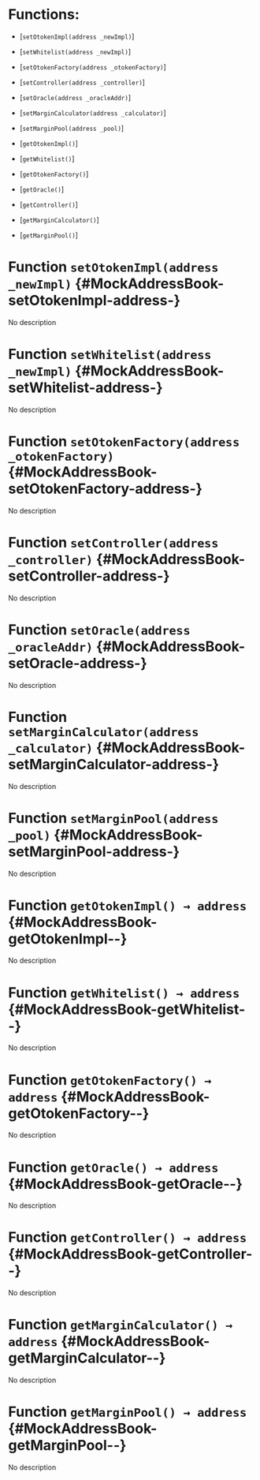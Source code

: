 # Functions:

- [`setOtokenImpl(address _newImpl)`]

- [`setWhitelist(address _newImpl)`]

- [`setOtokenFactory(address _otokenFactory)`]

- [`setController(address _controller)`]

- [`setOracle(address _oracleAddr)`]

- [`setMarginCalculator(address _calculator)`]

- [`setMarginPool(address _pool)`]

- [`getOtokenImpl()`]

- [`getWhitelist()`]

- [`getOtokenFactory()`]

- [`getOracle()`]

- [`getController()`]

- [`getMarginCalculator()`]

- [`getMarginPool()`]

# Function `setOtokenImpl(address _newImpl)` {#MockAddressBook-setOtokenImpl-address-}

No description

# Function `setWhitelist(address _newImpl)` {#MockAddressBook-setWhitelist-address-}

No description

# Function `setOtokenFactory(address _otokenFactory)` {#MockAddressBook-setOtokenFactory-address-}

No description

# Function `setController(address _controller)` {#MockAddressBook-setController-address-}

No description

# Function `setOracle(address _oracleAddr)` {#MockAddressBook-setOracle-address-}

No description

# Function `setMarginCalculator(address _calculator)` {#MockAddressBook-setMarginCalculator-address-}

No description

# Function `setMarginPool(address _pool)` {#MockAddressBook-setMarginPool-address-}

No description

# Function `getOtokenImpl() → address` {#MockAddressBook-getOtokenImpl--}

No description

# Function `getWhitelist() → address` {#MockAddressBook-getWhitelist--}

No description

# Function `getOtokenFactory() → address` {#MockAddressBook-getOtokenFactory--}

No description

# Function `getOracle() → address` {#MockAddressBook-getOracle--}

No description

# Function `getController() → address` {#MockAddressBook-getController--}

No description

# Function `getMarginCalculator() → address` {#MockAddressBook-getMarginCalculator--}

No description

# Function `getMarginPool() → address` {#MockAddressBook-getMarginPool--}

No description
